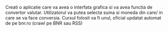 Creati o aplicatie care va avea o interfata grafica si va avea functia de convertor valutar.
Utilizatorul va putea selecta suma si moneda din care/ in care se va face conversia. Cursul
folosit va fi unul, oficial updatat automat de pe bnr.ro (crawl pe BNR sau RSS)
